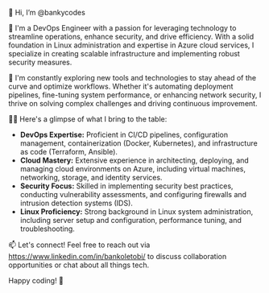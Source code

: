 👋 Hi, I’m @bankycodes

🚀 I'm a DevOps Engineer with a passion for leveraging technology to streamline operations, enhance security, and drive efficiency. With a solid foundation in Linux administration and expertise in Azure cloud services, I specialize in creating scalable infrastructure and implementing robust security measures.

🌱 I'm constantly exploring new tools and technologies to stay ahead of the curve and optimize workflows. Whether it's automating deployment pipelines, fine-tuning system performance, or enhancing network security, I thrive on solving complex challenges and driving continuous improvement.

👨‍💻 Here's a glimpse of what I bring to the table:

- **DevOps Expertise:** Proficient in CI/CD pipelines, configuration management, containerization (Docker, Kubernetes), and infrastructure as code (Terraform, Ansible).
- **Cloud Mastery:** Extensive experience in architecting, deploying, and managing cloud environments on Azure, including virtual machines, networking, storage, and identity services.
- **Security Focus:** Skilled in implementing security best practices, conducting vulnerability assessments, and configuring firewalls and intrusion detection systems (IDS).
- **Linux Proficiency:** Strong background in Linux system administration, including server setup and configuration, performance tuning, and troubleshooting.

📫 Let's connect! Feel free to reach out via https://www.linkedin.com/in/bankoletobi/ to discuss collaboration opportunities or chat about all things tech.

Happy coding! 🚀

